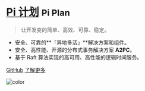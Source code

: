 <!-- _coverpage.md -->

# [Pi 计划](/introduction) <small>Pi Plan</small>

> 让开发变的简单、高效、可靠、稳定。

- 安全、可靠的**「异地多活」**解决方案和组件。
- 安全、高性能、开源的分布式事务解决方案 **A2PC**。
- 基于 Raft 算法实现的高可用、高性能的逻辑时间服务。

[GitHub](https://github.com/pi-plan/plan)
[了解更多](/introduction)
<!-- background color -->
![color](#ffffff)